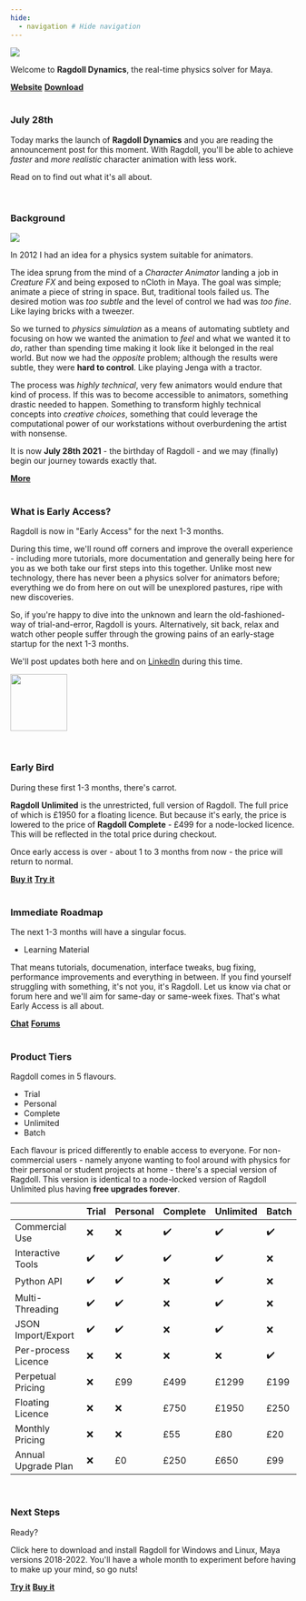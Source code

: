 ```yaml
---
hide:
  - navigation # Hide navigation
---
```


<img class="poster" src=https://user-images.githubusercontent.com/2152766/127105814-926c0faf-a4f3-4b15-8f47-9d3edf6c44c0.png>

Welcome to **Ragdoll Dynamics**, the real-time physics solver for Maya.

<div class="hboxlayout">
<a href="https://ragdolldynamics.com" class="button black"><b>Website</b></a>
<a href="/download" class="button red"><b>Download</b></a>
<div class="spacing"></div>
</div>

<br>

### July 28th

Today marks the launch of **Ragdoll Dynamics** and you are reading the announcement post for this moment. With Ragdoll, you'll be able to achieve *faster* and *more realistic* character animation with less work.

Read on to find out what it's all about.

<br>

### Background

<div class="poster" style="max-height: 150px; overflow: hidden">
<img src=https://user-images.githubusercontent.com/2152766/97847281-4c6a7380-1ce7-11eb-8b37-f1909121d0c4.png>
</div>

In 2012 I had an idea for a physics system suitable for animators.

The idea sprung from the mind of a *Character Animator* landing a job in *Creature FX* and being exposed to nCloth in Maya. The goal was simple; animate a piece of string in space. But, traditional tools failed us. The desired motion was *too subtle* and the level of control we had was *too fine*. Like laying bricks with a tweezer.

So we turned to *physics simulation* as a means of automating subtlety and focusing on how we wanted the animation to *feel* and what we wanted it to *do*, rather than spending time making it look like it belonged in the real world. But now we had the *opposite* problem; although the results were subtle, they were **hard to control**. Like playing Jenga with a tractor.

The process was *highly technical*, very few animators would endure that kind of process. If this was to become accessible to animators, something drastic needed to happen. Something to transform highly technical concepts into *creative choices*, something that could leverage the computational power of our workstations without overburdening the artist with nonsense.

It is now **July 28th 2021** - the birthday of Ragdoll - and we may (finally) begin our journey towards exactly that.

<div class="hboxlayout">
<a href="/about" class="button black"><b>More</b></a>
<div class="spacing"></div>
</div>

<br>

### What is Early Access?

Ragdoll is now in "Early Access" for the next 1-3 months.

During this time, we'll round off corners and improve the overall experience - including more tutorials, more documentation and generally being here for you as we both take our first steps into this together. Unlike most new technology, there has never been a physics solver for animators before; everything we do from here on out will be unexplored pastures, ripe with new discoveries.

So, if you're happy to dive into the unknown and learn the old-fashioned-way of trial-and-error, Ragdoll is yours. Alternatively, sit back, relax and watch other people suffer through the growing pains of an early-stage startup for the next 1-3 months.

We'll post updates both here and on [LinkedIn](https://www.linkedin.com/company/ragdolldynamics) during this time.

[<img width=100 src=https://user-images.githubusercontent.com/2152766/127126571-e4b2f7a6-b68d-408a-a1dc-563ae02f79af.png>](https://www.linkedin.com/company/ragdolldynamics)

<br>

### Early Bird

During these first 1-3 months, there's carrot.

**Ragdoll Unlimited** is the unrestricted, full version of Ragdoll. The full price of which is £1950 for a floating licence. But because it's early, the price is lowered to the price of **Ragdoll Complete** - £499 for a node-locked licence. This will be reflected in the total price during checkout.

Once early access is over - about 1 to 3 months from now - the price will return to normal.

<div class="hboxlayout">
<a href="https://ragdolldynamics.com/pricing" class="button red"><b>Buy it</b></a>
<a href="/download" class="button black"><b>Try it</b></a>
<div class="spacing"></div>
</div>

<br>

### Immediate Roadmap

The next 1-3 months will have a singular focus.

- Learning Material

That means tutorials, documenation, interface tweaks, bug fixing, performance improvements and everything in between. If you find yourself struggling with something, it's not you, it's Ragdoll. Let us know via chat or forum here and we'll aim for same-day or same-week fixes. That's what Early Access is all about.

<div class="hboxlayout">
<a href="https://discord.gg/JCHydekJqX" class="button lightgreen"><b>Chat</b></a>
<a href="https://forums.ragdolldynamics.com/" class="button black"><b>Forums</b></a>
<div class="spacing"></div>
</div>

<br>

### Product Tiers

Ragdoll comes in 5 flavours.

- Trial
- Personal
- Complete
- Unlimited
- Batch

Each flavour is priced differently to enable access to everyone. For non-commercial users - namely anyone wanting to fool around with physics for their personal or student projects at home - there's a special version of Ragdoll. This version is identical to a node-locked version of Ragdoll Unlimited plus having **free upgrades forever**.


|                      | Trial      | Personal  | Complete | Unlimited | Batch
|:---------------------|:-----------|:-----------|:---------|:----------|:---------
| Commercial Use       | ❌         | ❌         | ✔️      | ✔️        | ✔️
| Interactive Tools    | ✔️         | ✔️         | ✔️      | ✔️        | ❌
| Python API           | ✔️         | ✔️         | ❌      | ✔️        | ❌
| Multi-Threading      | ✔️         | ✔️         | ❌      | ✔️        | ❌
| JSON Import/Export   | ✔️         | ✔️         | ❌      | ✔️        | ❌
| Per-process Licence  | ❌         | ❌         | ❌       | ❌       | ✔️
| Perpetual Pricing    | ❌         | £99        | £499     | £1299     | £199
| Floating Licence     | ❌         | ❌         | £750     | £1950     | £250
| Monthly Pricing      | ❌         | ❌         | £55      | £80       | £20 
| Annual Upgrade Plan  | ❌         | £0         | £250     | £650      | £99 

<br>

### Next Steps

Ready?

Click here to download and install Ragdoll for Windows and Linux, Maya versions 2018-2022. You'll have a whole month to experiment before having to make up your mind, so go nuts!

<div class="hboxlayout">
<a href="/download" class="button blue"><b>Try it</b></a>
<a href="https://ragdolldynamics.com/pricing" class="button black"><b>Buy it</b></a>
<div class="spacing"></div>
</div>
